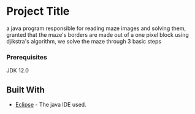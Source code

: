 # Project Title

a java program responsible for reading maze images and solving them, granted that the maze's borders are made out of a one pixel block  using djikstra's algorithm, we solve the maze through 3 basic steps

### Prerequisites

JDK 12.0

## Built With

* [Eclipse](https://www.eclipse.org/documentation/) - The java IDE used.
